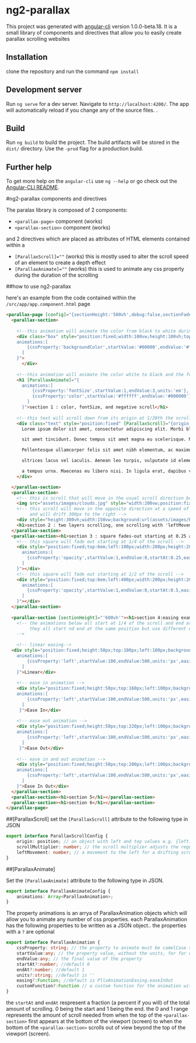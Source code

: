 # ng2-parallax

This project was generated with [angular-cli](https://github.com/angular/angular-cli) version 1.0.0-beta.18. It is a small library of components and directives that allow you to easily create parallax scrolling websites

## Installation
clone the repository and run the command `npm install`

## Development server
Run `ng serve` for a dev server. Navigate to `http://localhost:4200/`. The app will automatically reload if you change any of the source files.
.

## Build

Run `ng build` to build the project. The build artifacts will be stored in the `dist/` directory. Use the `-prod` flag for a production build.


## Further help

To get more help on the `angular-cli` use `ng --help` or go check out the [Angular-CLI README](https://github.com/angular/angular-cli/blob/master/README.md).

#ng2-parallax components and directives

The paralax library is composed of 2 components: 

* `<parallax-page>` component (works)
* `<parallax-section>` component (works)

and 2 directives which are placed as attributes of HTML elements contained within a

* `[ParallaxScroll]=""` (works) this is mostly used to alter the scroll speed of an element to create a depth effect
* `[ParallaxAnimate]=""` (works) this is used to animate any css property during the duration of the scrolling

##how to use ng2-parallax

here's an example from the code contained within the `/src/app/app.component.html` page

```html
<parallax-page [config]="{sectionHeight:'500vh',debug:false,sectionFadeIn:true,sectionFadeOut:true}">
  <parallax-section>
    
    <!--this animation will animate the color from black to white during the scrolling-->
    <div class="box" style="position:fixed;width:100vw;height:100vh;top:0;left:0" [ParallaxAnimate]="{
    animations:[
        {cssProperty:'backgroundColor',startValue:'#00000',endValue:'#ff0000'}
      ]
    }">
      </div>
    
    <!--this animation will animate the color white to black and the fontsize from 1em to 3em-->
    <h1 [ParallaxAnimate]="{
      animations:[
          {cssProperty:'fontSize',startValue:1,endValue:3,units:'em'},
          {cssProperty:'color',startValue:'#ffffff',endValue:'#000000'}
        ]
      }">section 1 : color, fontSize, and negative scroll</h1>
    
    <!--this text will scroll down from its origin at 1/20th the scroll speed-->
    <div class="text" style="position:fixed" [ParallaxScroll]="{origin:{left:0,top:50},scrollMultiplier:-0.05}">
      Lorem ipsum dolor sit amet, consectetur adipiscing elit. Morbi blandit enim vestibulum, ornare enim non, iaculis nulla. Pellentesque lobortis varius nisl

      sit amet tincidunt. Donec tempus sit amet magna eu scelerisque. Nulla rutrum, massa a accumsan rhoncus, arcu augue eleifend ligula, ut pretium magna arcu ut ipsum.

      Pellentesque ullamcorper felis sit amet nibh elementum, ac maximus nulla bibendum. Donec leo ex, fermentum et lorem quis, dignissim efficitur ligula. Integer condimentum

      ultrices lacus vel iaculis. Aenean leo turpis, vulputate id elementum et, tincidunt vel quam. Nulla suscipit varius libero. Etiam at iaculis tortor,

      a tempus urna. Maecenas eu libero nisi. In ligula erat, dapibus vitae nulla at, semper ultricies ante. Sed luctus enim at lacinia luctus.
    </div>

  </parallax-section>
  <parallax-section>
    <!-- this is scroll that will move in the usual scroll direction but at 1/20th the speed -->
    <img src="assets/images/clouds.jpg" style="width:200vw;position:fixed" [ParallaxScroll]="{origin:{left:0,top:0},scrollMultiplier:0.05,leftDrift:0}"/>
    <!-- this scroll will move in the opposite direction at a speed of 1/10th 
         and will drift 300px to the right -->
    <div style="height:300vh;width:150vw;background:url(assets/images/birds.png) repeat;position:fixed" [ParallaxScroll]="{origin:{left:-500,top:-700},scrollMultiplier:-0.1,leftMovement:300}"></div>
    <h1>section 2 : two layers scrolling, one scrolling with 'leftMovement'</h1>
  </parallax-section>
  <parallax-section><h1>section 3 : square fades-out starting at 0.25 and 0.5  of scroll</h1>
    <!-- this square will fade out starting at 1/4 of the scroll -->
    <div style="position:fixed;top:6em;left:100px;width:200px;height:200px;background-color:#336699" [ParallaxAnimate]="{
      animations:[
        {cssProperty:'opacity',startValue:1,endValue:0,startAt:0.25,easing:'linear'}
      ]
    }"></div>
    <!-- this square will fade out starting at 1/2 of the scroll -->
    <div style="position:fixed;top:6em;left:400px;width:200px;height:200px;background-color:#336699" [ParallaxAnimate]="{
      animations:[
        {cssProperty:'opacity',startValue:1,endValue:0,startAt:0.5,easing:'linear'}
      ]
    }"></div>
  </parallax-section>
  
  <parallax-section [sectionHeight]="'600vh'"><h1>section 4:easing examples</h1>
    <!-- the animations below all start at 1/4 of the scroll and end at 3/4 of the scroll 
         they all start nd end at the same position but use different easing functions
    -->
    
    <!-- linear easing-->
  <div style="position:fixed;height:50px;top:100px;left:100px;background:red;" [ParallaxAnimate]="{
    animations:[
        {cssProperty:'left',startValue:100,endValue:500,units:'px',easing:'linear',startAt:0.25,endAt:0.75}
      ]
    }">Linear</div>
    
    <!-- ease in animation -->
    <div style="position:fixed;height:50px;top:160px;left:100px;background:red;" [ParallaxAnimate]="{
    animations:[
        {cssProperty:'left',startValue:100,endValue:500,units:'px',easing:'easeIn',startAt:0.25,endAt:0.75}
      ]
     }">Ease In</div>
    
    <!-- ease out animation -->
    <div style="position:fixed;height:50px;top:220px;left:100px;background:red;" [ParallaxAnimate]="{
    animations:[
        {cssProperty:'left',startValue:100,endValue:500,units:'px',easing:'easeOut',startAt:0.25,endAt:0.75}
      ]
     }">Ease Out</div>
    
    <!-- ease in and out animation -->
    <div style="position:fixed;height:50px;top:280px;left:100px;background:red;" [ParallaxAnimate]="{
    animations:[
        {cssProperty:'left',startValue:100,endValue:500,units:'px',easing:'easeInOut',startAt:0.25,endAt:0.75}
      ]
    }">Ease In Out</div>
  </parallax-section>
  <parallax-section><h1>section 5</h1></parallax-section>
  <parallax-section><h1>section 6</h1></parallax-section>
</parallax-page>
```

##[ParallaxScroll]
set the `[ParallaxScroll]` attribute to the following type in JSON
```typescript
export interface ParallaxScrollConfig {
    origin: position; // an object with left and top values e.g. {left:'10px',top:'10px'}
    scrollMultiplier: number; // the scroll multiplier adjusts the regular scroll which is set to "1"..it can be any value between -1 and 1
    leftMovement: number; // a movement to the left for a drifting scrolling effect. can be also done with ParallaxAnimate
}
```

##[ParallaxAnimate]

Set the `[ParallaxAnimate]` attribute to the following type in JSON. 

```typescript
export interface ParallaxAnimateConfig {
    animations: Array<ParallaxAnimation>;
}
```
The property animations is an arrya of ParallaxAnimation objects which will allow you to animate any number of css properties.
each ParallaxAnimation has the following properties to be written as a JSON object.. the properties with a `?` are optional

```typescript
export interface ParallaxAnimation {
    cssProperty: string; // the property to animate must be camelCase such as "backgroundColor"
    startValue:any; // the property value, without the units, for for colors use '#xxx','#xxxxxx','rgb(x,x,x)','rgba(x,x,x,x)'
    endValue:any; // the final value of the property
    startAt?:number; //default 0
    endAt?:number; //default 1
    units?:string; //default is ''
    easing?:Function; //default is PllxAnimationEasing.easeInOut
    customFunction?:Function // a custom function for the animation with the same (current,start,delta,duration) signature
}
```

the `startAt` and `endAt` respresent a fraction (a percent if you will) of the total amount of scrolling. 0 being the start and 1 being the end. the 0 and 1 range represents the amount of scroll needed from when the top of the `<parallax-section>` first appears at the bottom of the viewport (screen) to when the bottom of the `<parallax-section>` scrolls out of view beyond the top of the viewport (screen). 


